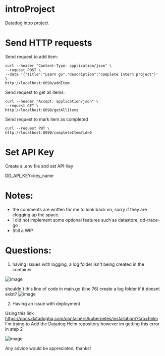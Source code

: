 # introProject
Datadog intro project

# Send HTTP requests
Send request to add item:

```
curl --header "Content-Type: application/json" \
--request POST \
--data '{"title":"Learn go","description":"complete intern project"}' \
http://localhost:8090/addItem
```

Send request to get all items:
```
curl --header "Accept: application/json" \
--request GET \
http://localhost:8090/getAllItems
```
Send request to mark item as completed
```
curl --request PUT \
http://localhost:8090/completeItem?id=0
```
# Set API Key
Create a .env file and set API Key

DD_API_KEY=key_name

# Notes:
- the comments are written for me to look back on, sorry if they are clogging up the space.
- I did not implement some optional features such as datastore, dd-trace-go 
- Still a WIP

# Questions:
1. having issues with logging, a log folder isn't being created in the container

![image](https://github.com/andrewqian2001/introProject/assets/51491033/2ac0728e-25a8-472f-9206-17ebd09274f6)

   
shouldn't this line of code in main.go (line 76) create a log folder if it doesnt exist?
![image](https://github.com/andrewqian2001/introProject/assets/51491033/3c90ebe6-2f92-40ef-8fc4-d187bca5b4eb)

2. Having an issue with deployment

Using this link https://docs.datadoghq.com/containers/kubernetes/installation/?tab=helm
I'm trying to Add the Datadog Helm repository however im getting this error in step 2

![image](https://github.com/andrewqian2001/introProject/assets/51491033/0650f72a-4e4b-48aa-8fce-edf0a5d65b66)

Any advice would be appreciated, thanks!


